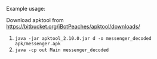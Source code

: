 Example usage:

Download apktool from https://bitbucket.org/iBotPeaches/apktool/downloads/

1. `java -jar apktool_2.10.0.jar d -o messenger_decoded apk/messenger.apk`
2. `java -cp out Main messenger_decoded`